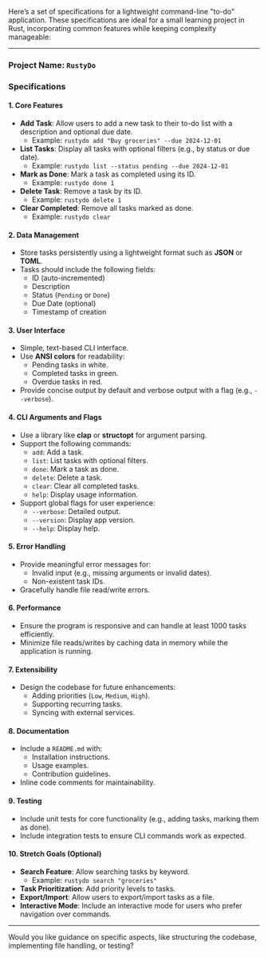 Here’s a set of specifications for a lightweight command-line "to-do" application. These specifications are ideal for a small learning project in Rust, incorporating common features while keeping complexity manageable:

---

### **Project Name:** `RustyDo`

### **Specifications**

#### 1. **Core Features**
   - **Add Task**: Allow users to add a new task to their to-do list with a description and optional due date.
     - Example: `rustydo add "Buy groceries" --due 2024-12-01`
   - **List Tasks**: Display all tasks with optional filters (e.g., by status or due date).
     - Example: `rustydo list --status pending --due 2024-12-01`
   - **Mark as Done**: Mark a task as completed using its ID.
     - Example: `rustydo done 1`
   - **Delete Task**: Remove a task by its ID.
     - Example: `rustydo delete 1`
   - **Clear Completed**: Remove all tasks marked as done.
     - Example: `rustydo clear`

#### 2. **Data Management**
   - Store tasks persistently using a lightweight format such as **JSON** or **TOML**.
   - Tasks should include the following fields:
     - ID (auto-incremented)
     - Description
     - Status (`Pending` or `Done`)
     - Due Date (optional)
     - Timestamp of creation

#### 3. **User Interface**
   - Simple, text-based CLI interface.
   - Use **ANSI colors** for readability:
     - Pending tasks in white.
     - Completed tasks in green.
     - Overdue tasks in red.
   - Provide concise output by default and verbose output with a flag (e.g., `--verbose`).

#### 4. **CLI Arguments and Flags**
   - Use a library like **clap** or **structopt** for argument parsing.
   - Support the following commands:
     - `add`: Add a task.
     - `list`: List tasks with optional filters.
     - `done`: Mark a task as done.
     - `delete`: Delete a task.
     - `clear`: Clear all completed tasks.
     - `help`: Display usage information.
   - Support global flags for user experience:
     - `--verbose`: Detailed output.
     - `--version`: Display app version.
     - `--help`: Display help.

#### 5. **Error Handling**
   - Provide meaningful error messages for:
     - Invalid input (e.g., missing arguments or invalid dates).
     - Non-existent task IDs.
   - Gracefully handle file read/write errors.

#### 6. **Performance**
   - Ensure the program is responsive and can handle at least 1000 tasks efficiently.
   - Minimize file reads/writes by caching data in memory while the application is running.

#### 7. **Extensibility**
   - Design the codebase for future enhancements:
     - Adding priorities (`Low`, `Medium`, `High`).
     - Supporting recurring tasks.
     - Syncing with external services.

#### 8. **Documentation**
   - Include a `README.md` with:
     - Installation instructions.
     - Usage examples.
     - Contribution guidelines.
   - Inline code comments for maintainability.

#### 9. **Testing**
   - Include unit tests for core functionality (e.g., adding tasks, marking them as done).
   - Include integration tests to ensure CLI commands work as expected.

#### 10. **Stretch Goals (Optional)**
   - **Search Feature**: Allow searching tasks by keyword.
     - Example: `rustydo search "groceries"`
   - **Task Prioritization**: Add priority levels to tasks.
   - **Export/Import**: Allow users to export/import tasks as a file.
   - **Interactive Mode**: Include an interactive mode for users who prefer navigation over commands.

---

Would you like guidance on specific aspects, like structuring the codebase, implementing file handling, or testing?

